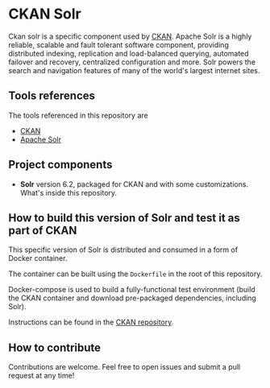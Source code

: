 # CKAN Solr

Ckan solr is a specific component used by [CKAN](https://github.com/italia/ckan-it). Apache Solr is a highly reliable, scalable and fault tolerant software component, providing distributed indexing, replication and load-balanced querying, automated failover and recovery, centralized configuration and more. Solr powers the search and navigation features of many of the world's largest internet sites.

## Tools references

The tools referenced in this repository are

* [CKAN](https://ckan.org/)
* [Apache Solr](https://lucene.apache.org/solr/)

## Project components

* **Solr** version 6.2, packaged for CKAN and with some customizations. What's inside this repository.

## How to build this version of Solr and test it as part of CKAN

This specific version of Solr is distributed and consumed in a form of Docker container.

The container can be built using the `Dockerfile` in the root of this repository.

Docker-compose is used to build a fully-functional test environment (build the CKAN container and download pre-packaged dependencies, including Solr).

Instructions can be found in the [CKAN repository](https://github.com/italia/ckan-it).

## How to contribute

Contributions are welcome. Feel free to open issues and submit a pull request at any time!
